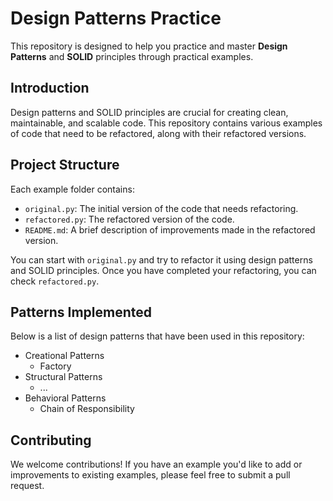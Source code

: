 # Design Patterns Practice

This repository is designed to help you practice and master **Design Patterns** and **SOLID** principles through practical examples.


## Introduction

Design patterns and SOLID principles are crucial for creating clean, maintainable, and scalable code. This repository contains various examples of code that need to be refactored, along with their refactored versions.

## Project Structure

Each example folder contains:
- `original.py`: The initial version of the code that needs refactoring.
- `refactored.py`: The refactored version of the code.
- `README.md`: A brief description of improvements made in the refactored version.

You can start with `original.py` and try to refactor it using design patterns and SOLID principles. Once you have completed your refactoring, you can check `refactored.py`.



## Patterns Implemented

Below is a list of design patterns that have been used in this repository:

- Creational Patterns
  - Factory 
- Structural Patterns
  - ...
- Behavioral Patterns
  - Chain of Responsibility


## Contributing

We welcome contributions! If you have an example you'd like to add or improvements to existing examples, please feel free to submit a pull request.


